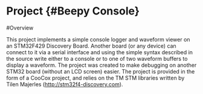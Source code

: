
Project {#Beepy Console}
===================


#Overview

This project implements a simple console logger and waveform viewer on an STM32F429 Discovery Board. Another board (or any device) can connect to it via a serial interface and using the simple syntax described in the source write either to a console or to one of two waveform buffers to display a waveform. The project was created to make debugging on another STM32 board (without an LCD screen) easier. The project is provided in the form of a CooCox project, and relies on the TM STM libraries written by Tilen Majerles (http://stm32f4-discovery.com).